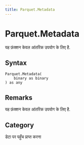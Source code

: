 ```yaml
---
title: Parquet.Metadata
---
```


# Parquet.Metadata


यह फ़ंक्शन केवल आंतरिक उपयोग के लिए है.


## Syntax

```powerquery
Parquet.Metadata(
    binary as binary
) as any
```


## Remarks

यह फ़ंक्शन केवल आंतरिक उपयोग के लिए है.



## Category
डेटा पर पहुँच प्राप्त करना
